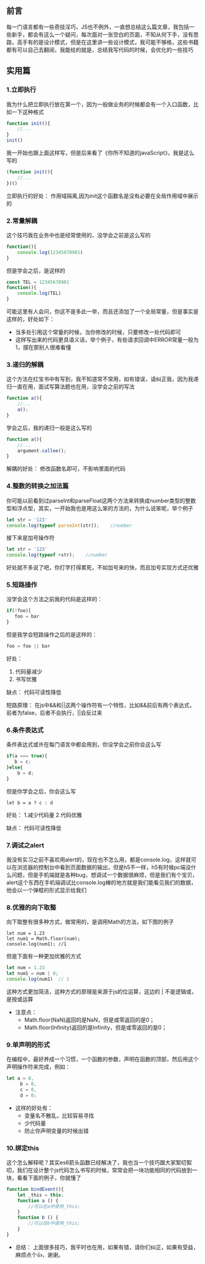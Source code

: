 ## 前言
每一门语言都有一些奇技淫巧，JS也不例外，一直想总结这么篇文章，我包括一些新手，都会有这么一个疑问，每次面对一张空白的页面，不知从何下手，没有思路，高手有的是设计模式，但是在这里讲一些设计模式，我可能不够格，这些书籍都有可以自己去翻阅，我能给的就是，总结我写代码的时候，会优化的一些技巧
## 实用篇
### 1.立即执行
我为什么把立即执行放在第一个，因为一般做业务的时候都会有一个入口函数，比如一下这种格式
```js
function init(){
    //...
}
init()
```
我一开始也跟上面这样写，但是后来看了《你所不知道的javaScript》，我是这么写的
```js
(function init(){
    //...
})()
```
立即执行的好处：
作用域隔离,因为init这个函数名是没有必要在全局作用域中展示的
### 2.常量解耦
这个技巧我在业务中也是经常使用的，没学会之前是这么写的
```js
function(){
    console.log(12345678901)
}
```
但是学会之后，是这样的
```js
const TEL = 12345678901
function(){
    console.log(TEL)
}
```
可能这里有人会问，你这不是多此一举，而且还添加了一个全局常量，但是事实是这样的，好处如下：
- 当多处引用这个常量的时候，当你修改的时候，只要修改一处代码即可
- 这样写出来的代码更具语义话，举个例子，有些请求回调中ERROR常量一般为1，摆在那别人很难看懂
### 3.递归的解耦
这个方法在红宝书中有写到，我不知道常不常用，如有错误，请纠正我，因为我递归一直在用，面试写算法题也在用，没学会之前的写法
```js
function a(){
    //...
    a();
}
```
学会之后，我的递归一般是这么写的
```js
function a(){
    //...
    argument.callee();
}
```
解耦的好处：
修改函数名即可，不影响里面的代码
### 4.整数的转换之加法篇
你可能以前看到过parseInt和parseFloat这两个方法来转换成number类型的整数型和浮点型，其实，一开始我也是用这么笨的方法的，为什么说笨呢，举个例子
```js
let str = '123'
console.log(typeof parseInt(str));    //number
```
接下来是加号操作符
```js
let str = '123'
console.log(typeof +str);    //number
```
好处就不多说了吧，你打字打得累死，不如加号来的快，而且加号实现方式还优雅
### 5.短路操作
没学会这个方法之前我的代码是这样的：
```js
if(!foo){
   foo = bar
}
```
但是我学会短路操作之后的是这样的：
```js
foo = foo || bar
```
好处：
1. 代码量减少
2. 书写优雅

缺点：
代码可读性降低

短路原理：
在js中&&和||这两个操作符有一个特性，比如&&前后有两个表达式，前者为false，后者不会执行，||会反过来

### 6.条件表达式
条件表达式或许在每门语言中都会用到，你没学会之前你会这么写
```js
if(a === true){
   b = c;
}else{
    b = d;
}
```
但是你学会之后，你会这么写
```
let b = a ? c : d
```
好处：
1.减少代码量
2.代码优雅

缺点：
代码可读性降低
### 7.调试之alert
我没有实习之前不喜欢用alert的，现在也不怎么用，都是console.log，这样就可以在浏览器的控制台中看到页面数据的输出，但是h5不一样，h5有时候pc端没什么问题，但是手机端就是各种bug，想调试一个数据很麻烦，但是我们有个宝贝，alert这个东西在手机端调试比console.log棒的地方就是我们能看见我们的数据，他会以一个弹框的形式显示给我们
### 8.优雅的向下取整
向下取整有很多种方式，做常用的，是调用Math的方法，如下图的例子
```
let num = 1.23
let num1 = Math.floor(num);
console.log(num1); //1
```
但是下面有一种更加优雅的方式
```js
let num = 1.23
let num1 = num | 0;
console.log(num1)  // 1
```
这种方式更加简洁，这种方式的原理是来源于js的位运算，这边的 | 不是逻辑或，是按或运算
- 注意点：
    - Math.floor(NaN)返回的是NaN，但是或零返回的是0；
    - Math.floor(Infinity)返回的是Infinity，但是或零返回的是0；
### 9.单声明的形式
在编程中，最好养成一个习惯，一个函数的参数，声明在函数的顶部，然后用这个声明操作符来完成，例如：
```js
let a = 0,
     b = 0,
     c = 0,
     d = 0;
```
- 这样的好处有：
    - 变量名不散乱，比较容易寻找
    - 少代码量
    - 防止你声明变量的时候出错
### 10.绑定this
这个怎么解释呢？其实es6箭头函数已经解决了，我也当一个技巧跟大家絮叨絮叨，我们在设计整个js代码怎么书写的时候，常常会把一块功能相同的代码放到一块，看看下面的例子，你就懂了
```js
function bindEvent(){
    let _this = this;
    function a () {
        //可以在a中使用_this;
    }
    function b () {
        //可以在b中使用_this;
    }
}
```

- 总结：
上面很多技巧，我平时也在用，如果有错，请你们纠正，如果有受益，麻烦点个👍，谢谢。